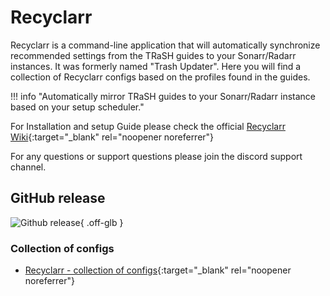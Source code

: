 # Recyclarr

Recyclarr is a command-line application that will automatically synchronize recommended settings from the TRaSH guides to your Sonarr/Radarr instances. It was formerly named "Trash Updater". Here you will find a collection of Recyclarr configs based on the profiles found in the guides.

!!! info "Automatically mirror TRaSH guides to your Sonarr/Radarr instance based on your setup scheduler."

For Installation and setup Guide please check the official [Recyclarr Wiki](https://recyclarr.dev/wiki/getting-started){:target="\_blank" rel="noopener noreferrer"}

For any questions or support questions please join the discord support channel.

## GitHub release

![Github release](https://img.shields.io/github/v/release/recyclarr/recyclarr?color=4051B5&label=Version&logo=github&style=for-the-badge){ .off-glb }

### Collection of configs

- [Recyclarr - collection of configs](/Recyclarr/recyclarr-configs){:target="\_blank" rel="noopener noreferrer"}
